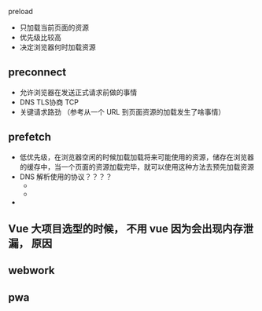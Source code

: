 preload

* 只加载当前页面的资源
* 优先级比较高
* 决定浏览器何时加载资源

## preconnect

* 允许浏览器在发送正式请求前做的事情
*  DNS TLS协商 TCP
* 关键请求路劲 （参考从一个 URL 到页面资源的加载发生了啥事情）

## prefetch

* 低优先级，在浏览器空闲的时候加载加载将来可能使用的资源，储存在浏览器的缓存中，当一个页面的资源加载完毕，就可以使用这种方法去预先加载资源
* DNS 解析使用的协议？？？？
  * <link   rel="des-prefetch" href="">
  * <link rel="prerender" href="">
* 

## Vue  大项目选型的时候， 不用 vue 因为会出现内存泄漏， 原因

## webwork

## pwa











